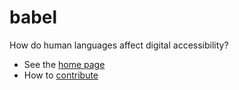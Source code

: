 # babel

How do human languages affect digital accessibility?

* See the [home page](https://thepaciellogroup.github.io/babel/)
* How to [contribute](CONTRIBUTING.md)